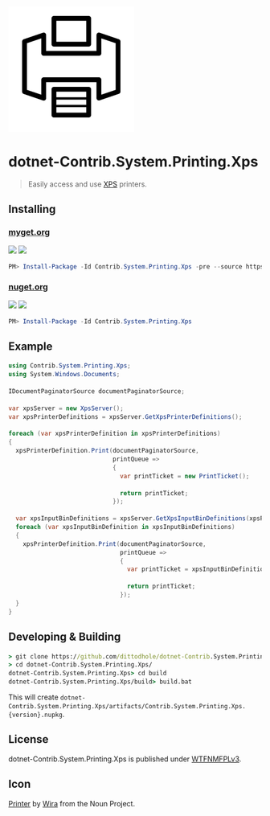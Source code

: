 ![](assets/noun_1230289_cc.png)

# dotnet-Contrib.System.Printing.Xps

> Easily access and use [XPS](https://en.wikipedia.org/wiki/Open_XML_Paper_Specification) printers.

## Installing

### [myget.org](https://www.myget.org/feed/dittodhole/package/nuget/Contrib.System.Printing.Xps)

[![](https://img.shields.io/appveyor/ci/dittodhole/dotnet-contrib-system-printing-xps/develop.svg)](https://ci.appveyor.com/project/dittodhole/dotnet-contrib-system-printing-xps/branch/develop)
[![](https://img.shields.io/myget/dittodhole/vpre/Contrib.System.Printing.Xps.svg)](https://www.myget.org/feed/dittodhole/package/nuget/Contrib.System.Printing.Xps)

```powershell
PM> Install-Package -Id Contrib.System.Printing.Xps -pre --source https://www.myget.org/F/dittodhole/api/v2
```

### [nuget.org](https://www.nuget.org/packages/Contrib.System.Printing.Xps)

[![](https://img.shields.io/appveyor/ci/dittodhole/dotnet-contrib-system-printing-xps/master.svg)](https://ci.appveyor.com/project/dittodhole/dotnet-contrib-system-printing-xps/branch/master)
[![](https://img.shields.io/nuget/v/Contrib.System.Printing.Xps.svg)](https://www.nuget.org/packages/Contrib.System.Printing.Xps)

```powershell
PM> Install-Package -Id Contrib.System.Printing.Xps
```


## Example

```csharp
using Contrib.System.Printing.Xps;
using System.Windows.Documents;

IDocumentPaginatorSource documentPaginatorSource;

var xpsServer = new XpsServer();
var xpsPrinterDefinitions = xpsServer.GetXpsPrinterDefinitions();

foreach (var xpsPrinterDefinition in xpsPrinterDefinitions)
{
  xpsPrinterDefinition.Print(documentPaginatorSource,
                             printQueue =>
                             {
                               var printTicket = new PrintTicket();

                               return printTicket;
                             });

  var xpsInputBinDefinitions = xpsServer.GetXpsInputBinDefinitions(xpsPrinterDefinition);
  foreach (var xpsInputBinDefinition in xpsInputBinDefinitions)
  {
    xpsPrinterDefinition.Print(documentPaginatorSource,
                               printQueue =>
                               {
                                 var printTicket = xpsInputBinDefinition.GetPrintTicket();

                                 return printTicket;
                               });
  }
}
```

## Developing & Building

```cmd
> git clone https://github.com/dittodhole/dotnet-Contrib.System.Printing.Xps.git
> cd dotnet-Contrib.System.Printing.Xps/
dotnet-Contrib.System.Printing.Xps> cd build
dotnet-Contrib.System.Printing.Xps/build> build.bat
```

This will create `dotnet-Contrib.System.Printing.Xps/artifacts/Contrib.System.Printing.Xps.{version}.nupkg`.

## License

dotnet-Contrib.System.Printing.Xps is published under [WTFNMFPLv3](https://github.com/dittodhole/WTFNMFPLv3).

## Icon

[Printer](https://thenounproject.com/term/printer/1230289/) by [Wira](https://thenounproject.com/wirawizinda097) from the Noun Project.